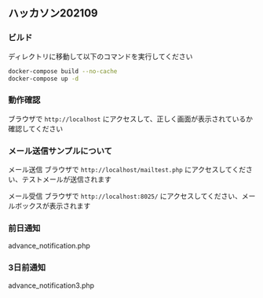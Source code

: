 ## ハッカソン202109

### ビルド

ディレクトリに移動して以下のコマンドを実行してください

```bash
docker-compose build --no-cache
docker-compose up -d
```

### 動作確認

ブラウザで `http://localhost` にアクセスして、正しく画面が表示されているか確認してください

### メール送信サンプルについて

メール送信
ブラウザで `http://localhost/mailtest.php` にアクセスしてください、テストメールが送信されます

メール受信
ブラウザで `http://localhost:8025/` にアクセスしてください、メールボックスが表示されます

### 前日通知  
advance_notification.php
### 3日前通知  
advance_notification3.php
